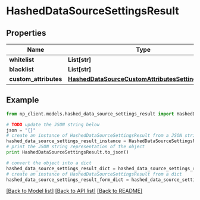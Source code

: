 # HashedDataSourceSettingsResult


## Properties
Name | Type | Description | Notes
------------ | ------------- | ------------- | -------------
**whitelist** | **List[str]** |  | [optional] 
**blacklist** | **List[str]** |  | [optional] 
**custom_attributes** | [**HashedDataSourceCustomAttributesSettingsResult**](HashedDataSourceCustomAttributesSettingsResult.md) |  | [optional] 

## Example

```python
from np_client.models.hashed_data_source_settings_result import HashedDataSourceSettingsResult

# TODO update the JSON string below
json = "{}"
# create an instance of HashedDataSourceSettingsResult from a JSON string
hashed_data_source_settings_result_instance = HashedDataSourceSettingsResult.from_json(json)
# print the JSON string representation of the object
print HashedDataSourceSettingsResult.to_json()

# convert the object into a dict
hashed_data_source_settings_result_dict = hashed_data_source_settings_result_instance.to_dict()
# create an instance of HashedDataSourceSettingsResult from a dict
hashed_data_source_settings_result_form_dict = hashed_data_source_settings_result.from_dict(hashed_data_source_settings_result_dict)
```
[[Back to Model list]](../README.md#documentation-for-models) [[Back to API list]](../README.md#documentation-for-api-endpoints) [[Back to README]](../README.md)


